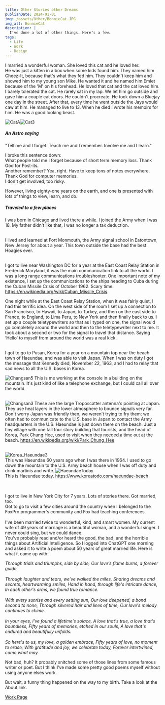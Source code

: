 ```yaml
---
title: Other Stories other Dreams
publishDate: 2024-01-01
img: /assets/Other/BonnieCat.JPG
img_alt: BonnieCat
description: |
  I've done a lot of other things. Here's a few.
tags:
  - Life
  - Work
  - Design
---
```

I married a wonderful woman. She loved this cat and he loved her.<br>
He was just a kitten in a box when some kids found him. They named him Cheez-It, because that's what they fed him. They couldn't keep him and showed him to my young son Mike. He wanted it and he named him Emlet because of the 'M' on his forehead. He loved that cat and the cat loved him. I barely tolerated the cat. He rarely sat in my lap. We let him go outside and gave him a couple cat doors. He couldn't procreate. He took down a Bluejay one day in the street. After that, every time he went outside the Jays would caw at him. He managed to live to 13. When he died I wrote his memoirs for him. He was a good looking beast.

![CatA](/assets/Other/CatA.JPG)![Cat3](/assets/Other/Cat3.JPG)<br>

##### An Astro saying

"Tell me and I forget. Teach me and I remember. Involve me and I learn."<br>

I broke this sentence down:<br>
What people told me I forget because of short term memory loss. Thank God for Post-its.<br>
Another remember? Yea, right. Have to keep tons of notes everywhere. Thank God for computer memories.<br>
I don't get involved, too risky.<br>

However, living eighty-one years on the earth, and one is presented with lots of things to view, learn, and do.

##### Traveled to a few places

I was born in Chicago and lived there a while. I joined the Army when I was 18. My father didn't like that, I was no longer a tax deduction.<br><br>

I lived and learned at Fort Monmouth, the Army signal school in Eatontown, New Jersey for about a year. This town outside the base had the best Hoagies ever.<br><br>

I got to live near Washington DC for a year at the East Coast Relay Station in Frederick Maryland, it was the main communication link to all the world. I was a long range communications troubleshooter. One important note of my existence, I set up the communications to the ships heading to Cuba during the Cuban Missile Crisis of October 1962. Scary time.<br>
https://en.wikipedia.org/wiki/Cuban_Missile_Crisis

One night while at the East Coast Relay Station, when it was fairly quiet, I had this terrific idea. On the west side of the room I set up a connection to San Francisco, to Hawaii, to Japan, to Turkey, and then on the east side to France, to England, to Lima Peru, to New York and then finally back to us. I set up a couple teletypewriters so that as I typed on one, the signal would go completely around the world and then to the teletypewriter next to me. It took about a second or two for the signal to travel that distance. Saying ‘Hello’ to myself from around the world was a real kick.<br><br>

I got to go to Pusan, Korea for a year on a mountain top near the beach town of Haeundae, and was able to visit Japan. When I was on duty I got the message that Kennedy died, November 22, 1963, and I had to relay that sad news to all the U.S. bases in Korea.<br>

![Changsan5](/assets/Other/Changsan5.png)
This is me working at the console in a building on the mountain. It's just kind of like a telephone exchange, but I could call all over the world.<br><br>

![Changsan3](/assets/Other/Changsan3.jpg)
These are the large Troposcatter antenna's pointing at Japan. They use heat layers in the lower atmosphere to bounce signals very far. Don't worry Japan was friendly then, we weren't trying to fry them; we often had to communicate to the U.S. base in Japan to contact the Army headquarters in the U.S. Haeundae is just down there on the beach. Just a tiny village with one tall four story building that tourists, and the head of Korea, Park Chung Hee, used to visit when they needed a time out at the beach.
<https://en.wikipedia.org/wiki/Park_Chung_Hee><br><br>

![Korea_Haeundae3](/assets/Other/Korea_Haeundae3.jpg)<br>
This was Haeundae 60 years ago when I was there in 1964.
I used to go down the mountain to the U.S. Army beach house when I was off duty and drink martinis and write.
![HaeundaeToday](/assets/Other/Haeundae.png)<br>
This is Haeundae today.
https://www.koreatodo.com/haeundae-beach<br>
<br><br>

I got to live in New York City for 7 years. Lots of stories there. Got married, too.<br>
Got to go to visit a few cities around the country when I belonged to the FoxPro programmer's community and Fox had teaching conferences.<br><br>
I've been married twice to wonderful, kind, and smart women. My current wife of 49 years of marriage is a beautiful woman, and a wonderful singer. I never could sing, but we could dance.<br>
You've probably read and/or heard the good, the bad, and the horrible things about Artificial Intelligence. So I logged into ChatGPT one morning and asked it to write a poem about
50 years of great married life. Here is what it came up with:<br>

<em>Through trials and triumphs, side by side, Our love's flame burns, a forever guide.<br><br>
Through laughter and tears, we've walked the miles, Sharing dreams and secrets, heartwarming smiles, Hand in hand, through life's intricate dance, In each other's arms, we found true romance.<br><br>
With every sunrise and every setting sun, Our love deepened, a bond second to none, Through silvered hair and lines of time, Our love's melody continues to chime.<br><br>
In your eyes, I've found a lifetime's solace, A love that's true, a love that's boundless, Fifty years of memories, etched in our souls, A love that's endured and beautifully unfolds.<br><br>
So here's to us, my love, a golden embrace, Fifty years of love, no moment to erase, With gratitude and joy, we celebrate today, Forever intertwined, come what may.</em><br>

Not bad, huh? It probably snitched some of those lines from some famous writer or poet. But I think I've made some pretty good poems myself without using anyone elses work.

But wait, a funny thing happened on the way to my birth. Take a look at the About link.

<a href="/work/">Work Page</a>

<!--  ![](/assets/Other/)  -->
